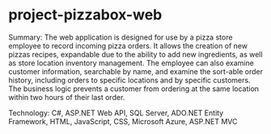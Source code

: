# project-pizzabox-web

Summary: The web application is designed for use by a pizza store employee to record incoming pizza orders. It allows the creation of new pizzas recipes, expandable due to the ability to add new ingredients, as well as store location inventory management. The employee can also examine customer information, searchable by name, and examine the sort-able order history, including orders to specific locations and by specific customers. The business logic prevents a customer from ordering at the same location within two hours of their last order.

Technology: C#, ASP.NET Web API, SQL Server, ADO.NET Entity Framework, HTML, JavaScript, CSS, Microsoft Azure, ASP.NET MVC
